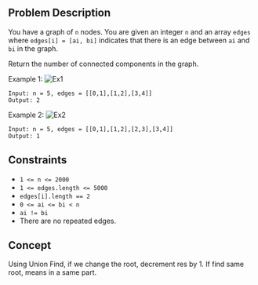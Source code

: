 ## Problem Description

You have a graph of `n` nodes. You are given an integer `n` and an array `edges` where `edges[i] = [ai, bi]` indicates that there is an edge between `ai` and `bi` in the graph.

Return the number of connected components in the graph.

Example 1:
![Ex1](https://assets.leetcode.com/uploads/2021/03/14/conn1-graph.jpg)
```plaintext
Input: n = 5, edges = [[0,1],[1,2],[3,4]]
Output: 2
```
Example 2:
![Ex2](https://assets.leetcode.com/uploads/2021/03/14/conn2-graph.jpg)
```plaintext
Input: n = 5, edges = [[0,1],[1,2],[2,3],[3,4]]
Output: 1
```

## Constraints

- `1 <= n <= 2000`
- `1 <= edges.length <= 5000`
- `edges[i].length == 2`
- `0 <= ai <= bi < n`
- `ai != bi`
- There are no repeated edges.

## Concept
Using Union Find, if we change the root, decrement res by 1. If find same root, means in a same part.
